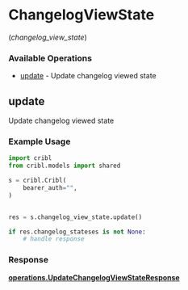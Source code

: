 # ChangelogViewState
(*changelog_view_state*)

### Available Operations

* [update](#update) - Update changelog viewed state

## update

Update changelog viewed state

### Example Usage

```python
import cribl
from cribl.models import shared

s = cribl.Cribl(
    bearer_auth="",
)


res = s.changelog_view_state.update()

if res.changelog_stateses is not None:
    # handle response
```


### Response

**[operations.UpdateChangelogViewStateResponse](../../models/operations/updatechangelogviewstateresponse.md)**

